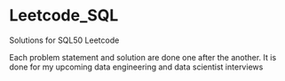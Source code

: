 # Leetcode_SQL
Solutions for SQL50 Leetcode

Each problem statement and solution are done one after the another. It is done for my upcoming data engineering and data scientist interviews
